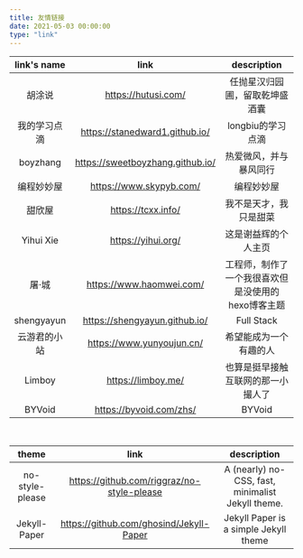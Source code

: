 ```yaml
---
title: 友情链接
date: 2021-05-03 00:00:00
type: "link"
---
```


| link's name |                                             link                                              |          description           |
|:-----------:|:---------------------------------------------------------------------------------------------:|:------------------------------:|
|     胡涂说     |                                      https://hutusi.com/                                      |        任抛星汉归园圃，留取乾坤盛酒囊         |
|   我的学习点滴    |                                https://stanedward1.github.io/                                 |          longbiu的学习点滴          |
|  boyzhang   |                               https://sweetboyzhang.github.io/                                |          热爱微风，并与暴风同行           |
|    编程妙妙屋    |                                    https://www.skypyb.com/                                    |             编程妙妙屋              |
|     甜欣屋     |                                      https://tcxx.info/                                       |          我不是天才，我只是甜菜           |
|  Yihui Xie  |                                      https://yihui.org/                                       |           这是谢益辉的个人主页           |
|     屠·城     |                                   https://www.haomwei.com/                                    |  工程师，制作了一个我很喜欢但是没使用的hexo博客主题   |
| shengyayun  |                                 https://shengyayun.github.io/                                 |           Full Stack           |
|   云游君的小站    |                                   https://www.yunyoujun.cn/                                   |          希望能成为一个有趣的人           |
|   Limboy    |                                      https://limboy.me/                                       |       也算是挺早接触互联网的那一小撮人了        |
|   BYVoid    |                                    https://byvoid.com/zhs/                                    |                BYVoid                |

[//]: # (|         秦关属楚         |                            https://gonglexin.com/archive.html                             |                 Alchemist&#40;Elixir&#41; & Rubyist                 |)
[//]: # (|         曹小华的博客         |                                 http://blog.mangege.com/                                  |                 一个程序员的博客                 |)

<br>

|        theme                                                |               link               |                    description                     |
| :----------: | :------------------------------: | :------------------------------------------------: |
| no-style-please | https://github.com/riggraz/no-style-please | A (nearly) no-CSS, fast, minimalist Jekyll theme. |
| Jekyll-Paper      | https://github.com/ghosind/Jekyll-Paper | Jekyll Paper is a simple Jekyll theme             |
